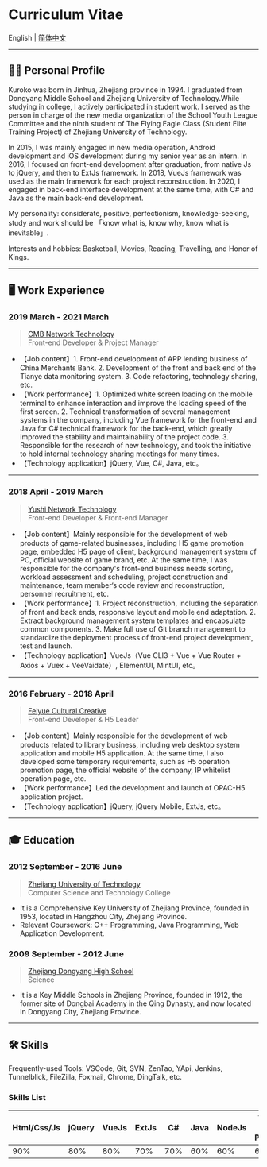 # Curriculum Vitae

English | [简体中文](README.md)

---

## 🤵🏻 Personal Profile

Kuroko was born in Jinhua, Zhejiang province in 1994. I graduated from Dongyang Middle School and Zhejiang University of Technology.While studying in college, I actively participated in student work. I served as the person in charge of the new media organization of the School Youth League Committee and the ninth student of The Flying Eagle Class (Student Elite Training Project) of Zhejiang University of Technology.

In 2015, I was mainly engaged in new media operation, Android development and iOS development during my senior year as an intern. In 2016, I focused on front-end development after graduation, from native Js to jQuery, and then to ExtJs framework. In 2018, VueJs framework was used as the main framework for each project reconstruction. In 2020, I engaged in back-end interface development at the same time, with C# and Java as the main back-end development.

My personality: considerate, positive, perfectionism, knowledge-seeking, study and work should be 「know what is, know why, know what is inevitable」.

Interests and hobbies: Basketball, Movies, Reading, Travelling, and Honor of Kings.

---

## 🖥 Work Experience

### 2019 March - 2021 March
> [CMB Network Technology](https://cmbnt.cmbchina.com/)
> <br>Front-end Developer & Project Manager

* 【Job content】1. Front-end development of APP lending business of China Merchants Bank. 2. Development of the front and back end of the Tianye data monitoring system. 3. Code refactoring, technology sharing, etc.
* 【Work performance】1. Optimized white screen loading on the mobile terminal to enhance interaction and improve the loading speed of the first screen. 2. Technical transformation of several management systems in the company, including Vue framework for the front-end and Java for C# technical framework for the back-end, which greatly improved the stability and maintainability of the project code. 3. Responsible for the research of new technology, and took the initiative to hold internal technology sharing meetings for many times.
* 【Technology application】jQuery, Vue, C#, Java, etc。

---

### 2018 April - 2019 March
> [Yushi Network Technology](https://www.zjyushi.com/)
> <br>Front-end Developer & Front-end Manager

* 【Job content】Mainly responsible for the development of web products of game-related businesses, including H5 game promotion page, embedded H5 page of client, background management system of PC, official website of game brand, etc. At the same time, I was responsible for the company's front-end business needs sorting, workload assessment and scheduling, project construction and maintenance, team member‘s code review and reconstruction, personnel recruitment, etc.
* 【Work performance】1. Project reconstruction, including the separation of front and back ends, responsive layout and mobile end adaptation. 2. Extract background management system templates and encapsulate common components. 3. Make full use of Git branch management to standardize the deployment process of front-end project development, test and launch.
* 【Technology application】VueJs（Vue CLI3 + Vue + Vue Router + Axios + Vuex + VeeVaidate）, ElementUI, MintUI, etc。

---

### 2016 February - 2018 April
> [Feiyue Cultural Creative](https://www.flyread.cn/)
> <br>Front-end Developer & H5 Leader

* 【Job content】Mainly responsible for the development of web products related to library business, including web desktop system application and mobile H5 application. At the same time, I also developed some temporary requirements, such as H5 operation promotion page, the official website of the company, IP whitelist operation page, etc.
* 【Work performance】Led the development and launch of OPAC-H5 application project.
* 【Technology application】jQuery, jQuery Mobile, ExtJs, etc。

---

## 🎓 Education

### 2012 September - 2016 June
> [Zhejiang University of Technology](https://www.zjut.edu.cn/) 
> <br>Computer Science and Technology College

* It is a Comprehensive Key University of Zhejiang Province, founded in 1953, located in Hangzhou City, Zhejiang Province.
* Relevant Coursework: C++ Programming, Java Programming, Web Application Development.

### 2009 September - 2012 June
> [Zhejiang Dongyang High School](http://www.zjdyzx.com/) 
> <br>Science

* It is a Key Middle Schools in Zhejiang Province, founded in 1912, the former site of Dongbai Academy in the Qing Dynasty, and now located in Dongyang City, Zhejiang Province.

---

## 🛠 Skills

Frequently-used Tools: VSCode, Git, SVN, ZenTao, YApi, Jenkins, Tunnelblick, FileZilla, Foxmail, Chrome, DingTalk, etc.

### Skills List
| Html/Css/Js | jQuery | VueJs | ExtJs | C# | Java | NodeJs | Weixin Mini Program | iOS/Android |
| --------- | --------- | --------- | --------- | --------- | --------- | --------- | --------- | --------- |
| 90% | 80%| 80%| 70% | 70% | 60% | 60% | 60% | 20% |
